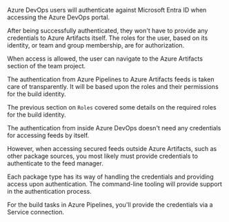Azure DevOps users will authenticate against Microsoft Entra ID when accessing the Azure DevOps portal.

After being successfully authenticated, they won't have to provide any credentials to Azure Artifacts itself. The roles for the user, based on its identity, or team and group membership, are for authorization.

When access is allowed, the user can navigate to the Azure Artifacts section of the team project.

The authentication from Azure Pipelines to Azure Artifacts feeds is taken care of transparently. It will be based upon the roles and their permissions for the build identity.

The previous section on `Roles` covered some details on the required roles for the build identity.

The authentication from inside Azure DevOps doesn't need any credentials for accessing feeds by itself.

However, when accessing secured feeds outside Azure Artifacts, such as other package sources, you most likely must provide credentials to authenticate to the feed manager.

Each package type has its way of handling the credentials and providing access upon authentication. The command-line tooling will provide support in the authentication process.

For the build tasks in Azure Pipelines, you'll provide the credentials via a Service connection.
